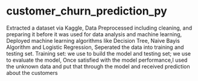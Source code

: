 # customer_churn_prediction_py
Extracted a dataset via Kaggle,
Data Preprocessed including cleaning, and preparing it before it was used for data analysis and machine learning,
Deployed machine learning algorithms like Decision Tree, Naive Bayis Algorithm and Logistic Regression,
Seperated the data into training and testing set. Training set: we use to build the model and testing set; we use to evaluate the model,
Once satisfied with the model performance,I used the unknown data and put that through the model and received prediction about the customers
